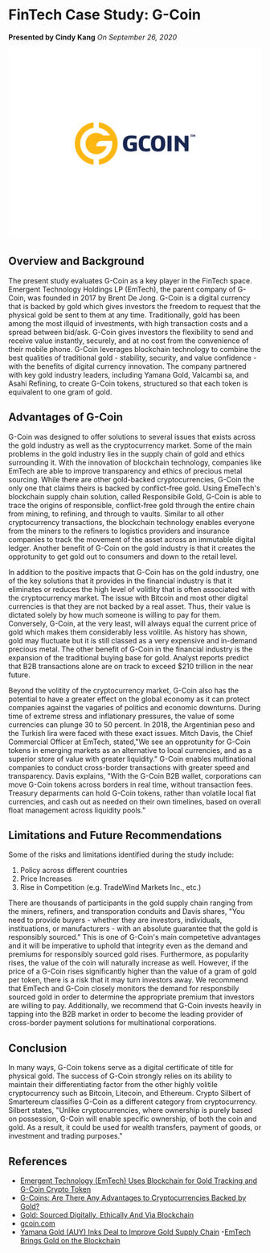 # FinTech Case Study: G-Coin
 **Presented by Cindy Kang**
 *On September 26, 2020*


![alt text](Logo.jpg)


## Overview and Background
The present study evaluates G-Coin as a key player in the FinTech space. Emergent Technology Holdings LP (EmTech), the parent company of G-Coin, was founded in 2017 by Brent De Jong. 
G-Coin is a digital currency that is backed by gold which gives investors the freedom to request that the physical gold be sent to them at any time. 
Traditionally, gold has been among the most illquid of investments, with high transaction costs and a spread between bid/ask. G-Coin gives investors the flexibility to send and receive value instantly, 
securely, and at no cost from the convenience of their mobile phone. G-Coin leverages blockchain technology to combine the best qualities of traditional gold - stability,
security, and value confidence - with the benefits of digital currency innovation. The company partnered with key gold industry leaders, including Yamana Gold, Valcambi sa,
and Asahi Refining, to create G-Coin tokens, structured so that each token is equivalent to one gram of gold.


## Advantages of G-Coin
G-Coin was designed to offer solutions to several issues that exists across the gold industry as well as the cryptocurrency market. Some of the main problems in the gold industry lies in the 
supply chain of gold and ethics surrounding it. With the innovation of blockchain technology, companies like EmTech are able to improve transparency and ethics of precious 
metal sourcing. While there are other gold-backed cryptocurrencies, G-Coin the only one that claims theirs is backed by conflict-free gold. Using EmeTech's blockchain
supply chain solution, called Responsibile Gold, G-Coin is able to trace the origins of responsible, conflict-free gold through the entire chain from mining, to refining, and through 
to vaults. Similar to all other cryptocurrency transactions, the blockchain technology enables everyone from the miners to the refiners to logistics providers and insurance companies
to track the movement of the asset across an immutable digital ledger. Another benefit of G-Coin on the gold industry is that it creates the opprotunity to get gold out to consumers and down to the retail level.

In addition to the positive impacts that G-Coin has on the gold industry, one of the key solutions that it provides in the financial industry is that it eliminates or reduces the high level of volitlity that is 
often associated with the cryptocurrency market. The issue with Bitcoin and most other digital currencies is that they are not backed by a real asset. Thus, their value is dictated solely by how much someone is willing to 
pay for them. Conversely, G-Coin, at the very least, will always equal the current price of gold which makes them considerably less volitile. As history has shown, gold may fluctuate but it is still classed
as a very expensive and in-demand precious metal. The other benefit of G-Coin in the financial industry is the expansion of the traditional buying base for gold. Analyst reports predict that B2B transactions 
alone are on track to exceed $210 trillion in the near future. 


Beyond the volitity of the cryptocurrency market, G-Coin also has the potential to have a greater effect on the global economy as it can protect companies against the vagaries of politics and economic downturns.
During time of extreme stress and inflationary pressures, the value of some currencies can plunge 30 to 50 percent. In 2018, the Argentinian peso and the Turkish lira were faced with these exact issues.
Mitch Davis, the Chief Commercial Officer at EmTech, stated,"We see an opprotunity for G-Coin tokens in emerging markets as an alternative to local currencies, and as a superior store of value with greater liquidity." G-Coin enables multinational companies to conduct cross-border transactions with greater speed and transparency. Davis explains, "With the G-Coin B2B wallet, corporations can move G-Coin tokens across borders in real time,
without transaction fees. Treasury deparments can hold G-Coin tokens, rather than volatile local fiat currencies, and cash out as needed on their own timelines, based on overall float management across liquidity pools."



## Limitations and Future Recommendations

Some of the risks and limitations identified during the study include:
1. Policy across different countries
2. Price Increases
3. Rise in Competition (e.g. TradeWind Markets Inc., etc.)

There are thousands of participants in the gold supply chain ranging from the miners, refiners, and transporation conduits and Davis shares, "You need to provide buyers - whether they are investors, individuals, instituations, or manufacturers - with an absolute guarantee that the gold is responsibly sourced." This is one of G-Coin's main competetive advantages and it will be imperative to uphold that integrity even as the demand and premiums for responsibly sourced gold rises. Furthermore, as popularity rises, the value of the coin will naturally increase as well. However, if the price of a G-Coin rises significantly higher than the value of a gram of gold per token, there is a risk that it may turn investors away. We recommend that EmTech and G-Coin closely monitors the demand for responsbily sourced gold in order to determine the appropriate premium that investors are willing to pay. Additionally, we recommend that G-Coin invests heavily in tapping into the B2B market in order to become the leading provider of cross-border payment solutions for multinational corporations.

## Conclusion
In many ways, G-Coin tokens serve as a digital certificate of title for physical gold. The success of G-Coin strongly relies on its ability to maintain their differentiating factor from the other highly volitile cryptocurrency such as Bitcoin, Litecoin, and Ethereum. Crypto Silbert of Smartereum classifies G-Coin as a different category from cryptocurrency. Silbert states, "Unlike cryptocurrencies, where ownership is purely based on possession, G-Coin will enable specific ownership, of both the coin and gold. As a result, it could be used for wealth transfers, payment of goods, or investment and trading purposes."


## References
- [Emergent Technology (EmTech) Uses Blockchain for Gold Tracking and G-Coin Crypto Token](https://bitcoinexchangeguide.com/emergent-technology-emtech-uses-blockchain-for-gold-tracking-and-g-coin-crypto-token/)
- [G-Coins: Are There Any Advantages to Cryptocurrencies Backed by Gold?](https://smartereum.com/26017/g-coins-are-there-any-advantages-to-cryptocurrencies-backed-by-gold/)
- [Gold: Sourced Digitally, Ethically And Via Blockchain](https://www.pymnts.com/blockchain/2018/emergent-technology-holdings-gold-supply-chain-digital-currency/)
- [gcoin.com](https://www.gcoin.com/technology/)
- [Yamana Gold (AUY) Inks Deal to Improve Gold Supply Chain](https://www.nasdaq.com/articles/yamana-gold-auy-inks-deal-to-improve-gold-supply-chain-2018-02-13)
-[EmTech Brings Gold on the Blockchain](https://ethereumworldnews.com/emtech-brings-gold-on-the-blockchain/)